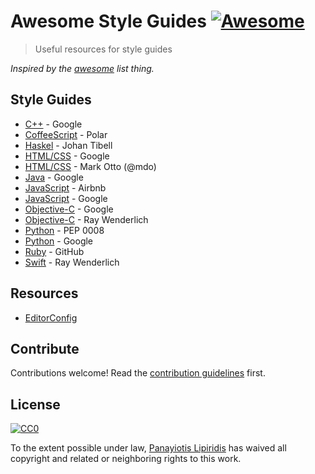 # Awesome Style Guides [![Awesome](https://cdn.rawgit.com/sindresorhus/awesome/d7305f38d29fed78fa85652e3a63e154dd8e8829/media/badge.svg)](https://github.com/sindresorhus/awesome)

> Useful resources for style guides

*Inspired by the [awesome](https://github.com/sindresorhus/awesome) list thing.*

## Style Guides

- [C++](http://google.github.io/styleguide/cppguide.html) - Google
- [CoffeeScript](https://github.com/polarmobile/coffeescript-style-guide) - Polar
- [Haskel](https://github.com/tibbe/haskell-style-guide/blob/master/haskell-style.md) - Johan Tibell
- [HTML/CSS](http://google.github.io/styleguide/htmlcssguide.xml) - Google
- [HTML/CSS](http://codeguide.co/) - Mark Otto (@mdo)
- [Java](http://google.github.io/styleguide/javaguide.html) - Google
- [JavaScript](https://github.com/airbnb/javascript) - Airbnb
- [JavaScript](http://google.github.io/styleguide/javascriptguide.xml) - Google
- [Objective-C](http://google.github.io/styleguide/objcguide.xml) - Google
- [Objective-C](https://github.com/raywenderlich/objective-c-style-guide) - Ray Wenderlich
- [Python](https://www.python.org/dev/peps/pep-0008/) - PEP 0008
- [Python](https://google-styleguide.googlecode.com/svn/trunk/pyguide.html) - Google
- [Ruby](https://github.com/styleguide/ruby) - GitHub
- [Swift](https://github.com/raywenderlich/swift-style-guide) - Ray Wenderlich

## Resources

- [EditorConfig](http://editorconfig.org/)

## Contribute

Contributions welcome! Read the [contribution guidelines](CONTRIBUTING.md) first.


## License

[![CC0](http://i.creativecommons.org/p/zero/1.0/88x31.png)](http://creativecommons.org/publicdomain/zero/1.0/)

To the extent possible under law, [Panayiotis Lipiridis](http://lip.is) has waived all copyright and related or neighboring rights to this work.
